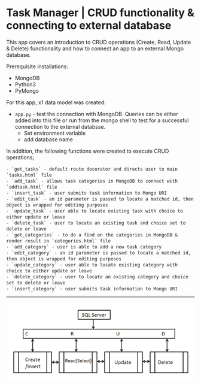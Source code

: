 # Task Manager | CRUD functionality & connecting to external database 

This app covers an introduction to CRUD operations (Create, Read, Update & Delete) functionality and how to connect an app to an external Mongo database.

Prerequisite installations:

- MongoDB
- Python3
- PyMongo 

For this app, x1 data model was created:

- `app.py` - test the connection with MongoDB. Queries can be either added into this file or run from the mongo shell to test for a successful connection to the external databsse. 
    - Set environment variable
    - add database name

In addition, the following functions were created to execute CRUD operations;

    - `get_tasks` - default route decorator and directs user to main `tasks.html` file 
    - `add_task` - allows task categories in MongoDB to connect with `addtask.html` file 
    - `insert_task` - user submits task information to Mongo URI
    - `edit_task` - an id parameter is passed to locate a matched id, then object is wrapped for editing purposes 
    - `update_task` - user able to locate existing task with choice to either update or leave
    - `delete_task` - user to locate an existing task and choice set to delete or leave
    - `get_categories` - to do a find on the categories in MongoDB & render result in `categories.html` file
    - `add_category` - user is able to add a new task category
    - `edit_category` - an id parameter is passed to locate a matched id, then object is wrapped for editing purposes 
    - `update_category` - user able to locate existing category with choice to either update or leave
    - `delete_category` - user to locate an existing category and choice set to delete or leave
    - `insert_category` - user submits task information to Mongo URI

***

<div align="center">
<img src="static/img/task-manager.png">
</div>